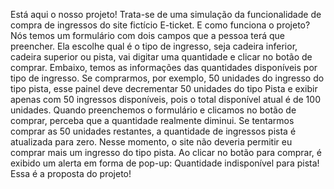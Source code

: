 Está aqui o nosso projeto! Trata-se de uma simulação da funcionalidade de compra de ingressos do site fictício E-ticket.
E como funciona o projeto?
Nós temos um formulário com dois campos que a pessoa terá que preencher. Ela escolhe qual é o tipo de ingresso, seja cadeira inferior,
cadeira superior ou pista, vai digitar uma quantidade e clicar no botão de comprar.
Embaixo, temos as informações das quantidades disponíveis por tipo de ingresso. Se comprarmos, por exemplo, 50 unidades do ingresso do tipo pista,
esse painel deve decrementar 50 unidades do tipo Pista e exibir apenas com 50 ingressos disponíveis, pois o total disponível atual é de 100 unidades.
Quando preenchemos o formulário e clicamos no botão de comprar, perceba que a quantidade realmente diminui. Se tentarmos comprar as 50 unidades restantes,
a quantidade de ingressos pista é atualizada para zero.
Nesse momento, o site não deveria permitir eu comprar mais um ingresso do tipo pista.
Ao clicar no botão para comprar, é exibido um alerta em forma de pop-up: Quantidade indisponível para pista!
Essa é a proposta do projeto!
